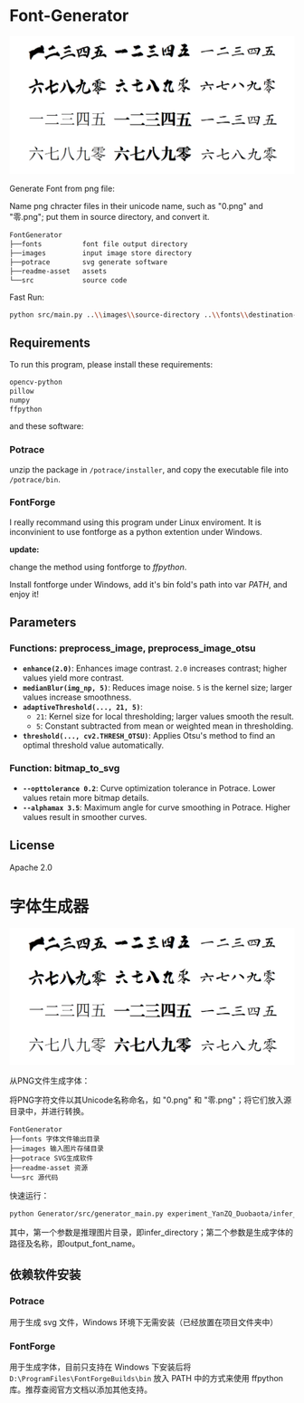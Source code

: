 # Font-Generator

![example](readme-asset/image.png)

Generate Font from png file:

Name png chracter files in their unicode name, such as "0.png" and "零.png"; put them in source directory, and convert it.

```
FontGenerator
├──fonts          font file output directory
├──images         input image store directory
├──potrace        svg generate software
├──readme-asset   assets
└──src            source code
```

Fast Run:

```sh
python src/main.py ..\\images\\source-directory ..\\fonts\\destination-font-name.ttf
```

## Requirements

To run this program, please install these requirements:

```
opencv-python
pillow
numpy
ffpython
```

and these software:

### Potrace

unzip the package in `/potrace/installer`, and copy the executable file into `/potrace/bin`.

### FontForge

I really recommand using this program under Linux enviroment. It is inconvinient to use fontforge as a python extention under Windows. 

**update:**

change the method using fontforge to *ffpython*. 

Install fontforge under Windows, add it's bin fold's path into var *PATH*, and enjoy it!

## Parameters

### Functions: preprocess_image, preprocess_image_otsu

- **`enhance(2.0)`**: Enhances image contrast. `2.0` increases contrast; higher values yield more contrast.
- **`medianBlur(img_np, 5)`**: Reduces image noise. `5` is the kernel size; larger values increase smoothness.
- **`adaptiveThreshold(..., 21, 5)`**:
  - `21`: Kernel size for local thresholding; larger values smooth the result.
  - `5`: Constant subtracted from mean or weighted mean in thresholding.
- **`threshold(..., cv2.THRESH_OTSU)`**: Applies Otsu's method to find an optimal threshold value automatically.

### Function: bitmap_to_svg

- **`--opttolerance 0.2`**: Curve optimization tolerance in Potrace. Lower values retain more bitmap details.
- **`--alphamax 3.5`**: Maximum angle for curve smoothing in Potrace. Higher values result in smoother curves.

## License

Apache 2.0


# 字体生成器

![示例](readme-asset/image.png)

从PNG文件生成字体：

将PNG字符文件以其Unicode名称命名，如 "0.png" 和 "零.png"；将它们放入源目录中，并进行转换。

```
FontGenerator
├──fonts 字体文件输出目录
├──images 输入图片存储目录
├──potrace SVG生成软件
├──readme-asset 资源
└──src 源代码
```

快速运行：

```sh
python Generator/src/generator_main.py experiment_YanZQ_Duobaota/infer_Duobaota_GB2312/0 experiment_YanZQ_Duobaota/my_first_font.ttf
```

其中，第一个参数是推理图片目录，即infer_directory；第二个参数是生成字体的路径及名称，即output_font_name。

## 依赖软件安装

### Potrace

用于生成 svg 文件，Windows 环境下无需安装（已经放置在项目文件夹中）

### FontForge

用于生成字体，目前只支持在 Windows 下安装后将 `D:\ProgramFiles\FontForgeBuilds\bin` 放入 PATH 中的方式来使用 ffpython 库。推荐查阅官方文档以添加其他支持。